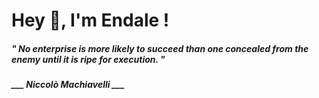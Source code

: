 <h1 title="head"> Hey 👋, I'm Endale !</h1>

**<h5><i>" No enterprise is more likely to succeed than one concealed from the enemy until it is ripe for execution. "</i></h5>**

*<b>___ Niccolò Machiavelli ___</b>*
